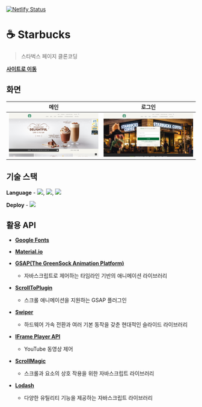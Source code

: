 [![Netlify Status](https://api.netlify.com/api/v1/badges/9f2f756f-e1fc-48d9-9c07-b7d7433d8aaa/deploy-status)](https://app.netlify.com/sites/flamboyant-lumiere-482a1e/deploys)

# ☕ Starbucks

> 스타벅스 페이지 클론코딩

[**사이트로 이동**](https://gallant-archimedes-4267b3.netlify.app/)



## 화면

|                             메인                             |                            로그인                            |
| :----------------------------------------------------------: | :----------------------------------------------------------: |
| ![image-20210611232554954](./README.assets/image-20210611232554954.png) | ![image-20210611232637164](./README.assets/image-20210611232637164.png) |



## 기술 스택

**Language** - <img src="https://img.shields.io/badge/HTML5-red?style=flat-square&logo=HTML5&logoColor=white"/>, <img src="https://img.shields.io/badge/CSS3-blue?style=flat-square&logo=CSS3&logoColor=white"/>, <img src="https://img.shields.io/badge/JavaScript-gold?style=flat-square&logo=JavaScript&logoColor=white"/>

**Deploy** - <img src="https://img.shields.io/badge/Netlify-007396?style=flat-square&logo=Netlify&logoColor=white"/>



## 활용 API

- [**Google Fonts**](https://fonts.google.com/)

- [**Material.io**](https://material.io/resources/icons/?style=baseline)

- [**GSAP(The GreenSock Animation Platform)**](https://greensock.com/gsap/)
  - 자바스크립트로 제어하는 타임라인 기반의 애니메이션 라이브러리

- [**ScrollToPlugin**](https://greensock.com/scrolltoplugin/)
  - 스크롤 애니메이션을 지원하는 GSAP 플러그인
- [**Swiper**](https://swiperjs.com/)
  - 하드웨어 가속 전환과 여러 기본 동작을 갖춘 현대적인 슬라이드 라이브러리
- [**IFrame Player API**](https://developers.google.com/youtube/iframe_api_reference?hl=ko)
  - YouTube 동영상 제어
- [**ScrollMagic**](https://github.com/janpaepke/ScrollMagic)
  - 스크롤과 요소의 상호 작용을 위한 자바스크립트 라이브러리

- [**Lodash**](https://lodash.com/)
  - 다양한 유틸리티 기능을 제공하는 자바스크립트 라이브러리
